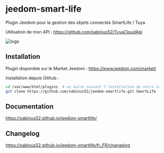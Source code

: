 # jeedom-smart-life


Plugin Jeedom pour la gestion des objets connectés SmartLife / Tuya

Utilisation de mon API : https://github.com/sabinus52/TuyaCloudApi

![logo](docs/images/icon-48.png)


## Installation

Plugin disponible sur le Market Jeedom : https://www.jeedom.com/market/

Installation depuis Github :
~~~ bash
cd /var/www/html/plugins  # ou autre suivant l'installation de votre Jeedom
git clone https://github.com/sabinus52/jeedom-smartlife.git SmartLife
~~~


## Documentation

https://sabinus52.github.io/jeedom-smartlife/

## Changelog

https://sabinus52.github.io/jeedom-smartlife/fr_FR/changelog

